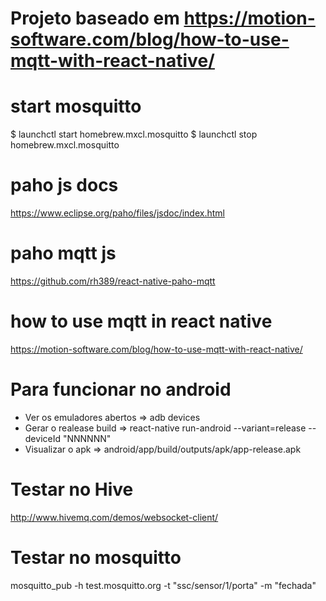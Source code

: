 # Projeto baseado em https://motion-software.com/blog/how-to-use-mqtt-with-react-native/

# start mosquitto

$ launchctl start homebrew.mxcl.mosquitto
$ launchctl stop homebrew.mxcl.mosquitto

# paho js docs

https://www.eclipse.org/paho/files/jsdoc/index.html

# paho mqtt js

https://github.com/rh389/react-native-paho-mqtt

# how to use mqtt in react native

https://motion-software.com/blog/how-to-use-mqtt-with-react-native/

# Para funcionar no android

- Ver os emuladores abertos => adb devices
- Gerar o realease build => react-native run-android --variant=release --deviceId "NNNNNN"
- Visualizar o apk => android/app/build/outputs/apk/app-release.apk

# Testar no Hive

http://www.hivemq.com/demos/websocket-client/

# Testar no mosquitto

mosquitto_pub -h test.mosquitto.org -t "ssc/sensor/1/porta" -m "fechada"
